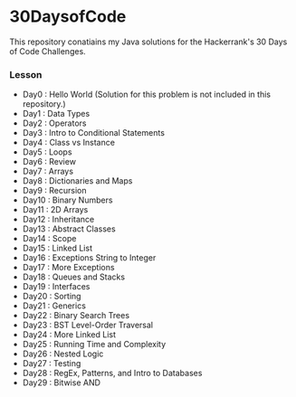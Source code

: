 # 30DaysofCode
This repository conatiains my Java solutions for the Hackerrank's 30 Days of Code Challenges.

### Lesson
* Day0 : Hello World (Solution for this problem is not included in this repository.)
* Day1 : Data Types
* Day2 : Operators
* Day3 : Intro to Conditional Statements
* Day4 : Class vs Instance
* Day5 : Loops
* Day6 : Review
* Day7 : Arrays
* Day8 : Dictionaries and Maps
* Day9 : Recursion
* Day10 : Binary Numbers
* Day11 : 2D Arrays
* Day12 : Inheritance
* Day13 : Abstract Classes
* Day14 : Scope
* Day15 : Linked List
* Day16 : Exceptions String to Integer
* Day17 : More Exceptions
* Day18 : Queues and Stacks
* Day19 : Interfaces
* Day20 : Sorting
* Day21 : Generics
* Day22 : Binary Search Trees
* Day23 : BST Level-Order Traversal 
* Day24 : More Linked List
* Day25 : Running Time and Complexity
* Day26 : Nested Logic
* Day27 : Testing
* Day28 : RegEx, Patterns, and Intro to Databases
* Day29 : Bitwise AND
